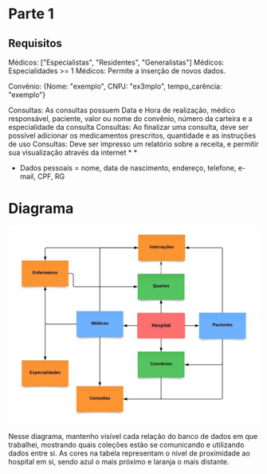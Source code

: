 # Parte 1

## Requisitos

Médicos: ["Especialistas", "Residentes", "Generalistas"]
Médicos: Especialidades >= 1
Médicos: Permite a inserção de novos dados.

Convênio: {Nome: "exemplo", CNPJ: "ex3mplo", tempo_carência: "exemplo"}

Consultas: As consultas possuem Data e Hora de realização, médico responsável, paciente, valor ou nome do convênio, número da carteira e a especialidade da consulta
Consultas: Ao finalizar uma consulta, deve ser possível adicionar os medicamentos prescritos, quantidade e as instruções de uso
Consultas: Deve ser impresso um relatório sobre a receita, e permitir sua visualização através da internet
* 
* 
* Dados pessoais = nome, data de nascimento, endereço, telefone, e-mail, CPF, RG

# Diagrama

<img src="Diagrama.jpeg">

<p>Nesse diagrama, mantenho visível cada relação do banco de dados em que trabalhei, mostrando quais coleções estão se comunicando e utilizando dados entre si.
As cores na tabela representam o nivel de proximidade ao hospital em si, sendo azul o mais próximo e laranja o mais distante.</p>